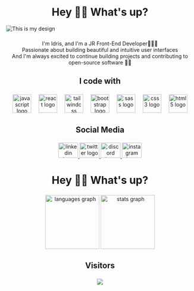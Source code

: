 <h1 align="center">Hey  👋🏾 What's up?</h1>

![This is my design](https://github.com/BlackFury117/BlackFury117/blob/main/Edit-me.jpg?raw=true)

###

<p align="center">I'm Idris, and I'm a JR Front-End Developer👨🏾‍💻 <br>Passionate about building beautiful and intuitive user interfaces<br>And I'm always excited to continue building projects and contributing to open-source software ✊🏾</p>

###

<h2 align="center">I code with</h2>

###

<div align="center">
  <img src="https://skillicons.dev/icons?i=js" height="50" alt="javascript logo"  />
  <img width="12" />
  <img src="https://skillicons.dev/icons?i=react" height="50" alt="react logo"  />
  <img width="12" />
  <img src="https://skillicons.dev/icons?i=tailwind" height="50" alt="tailwindcss logo"  />
  <img width="12" />
  <img src="https://skillicons.dev/icons?i=bootstrap" height="50" alt="bootstrap logo"  />
  <img width="12" />
  <img src="https://skillicons.dev/icons?i=sass" height="50" alt="sass logo"  />
  <img width="12" />
  <img src="https://skillicons.dev/icons?i=css" height="50" alt="css3 logo"  />
  <img width="12" />
  <img src="https://skillicons.dev/icons?i=html" height="50" alt="html5 logo"  />
</div>

###

<h2 align="center">Social Media</h2>

###

<div align="center">
  <a href="https://www.linkedin.com/in/id-diallo/" target="_blank">
    <img src="https://raw.githubusercontent.com/maurodesouza/profile-readme-generator/master/src/assets/icons/social/linkedin/default.svg" width="53" height="41" alt="linkedin logo"  />
  </a>
  <a href="https://twitter.com/blackfury117" target="_blank">
    <img src="https://raw.githubusercontent.com/maurodesouza/profile-readme-generator/master/src/assets/icons/social/twitter/default.svg" width="53" height="41" alt="twitter logo"  />
  </a>
  <a href="blackfury117" target="_blank">
    <img src="https://raw.githubusercontent.com/maurodesouza/profile-readme-generator/master/src/assets/icons/social/discord/default.svg" width="53" height="41" alt="discord logo"  />
  </a>
  <a href="https://www.instagram.com/blackfury.117/" target="_blank">
    <img src="https://raw.githubusercontent.com/maurodesouza/profile-readme-generator/master/src/assets/icons/social/instagram/default.svg" width="53" height="41" alt="instagram logo"  />
  </a>
</div>

###

<h1 align="center">Hey  👋🏾 What's up?</h1>

###

<div align="center">
  <img src="https://github-readme-stats.vercel.app/api/top-langs?username=BlackFury117&locale=en&hide_title=false&layout=compact&card_width=320&langs_count=5&theme=dracula&hide_border=false&order=2" height="145" alt="languages graph"  />
  <img src="https://github-readme-stats.vercel.app/api?username=BlackFury117&hide_title=false&hide_rank=false&show_icons=true&include_all_commits=true&count_private=true&disable_animations=false&theme=dracula&locale=en&hide_border=false&order=1" height="145" alt="stats graph"  />
</div>

###

<h2 align="center">Visitors</h2>

###

<div align="center">
  <img src="https://profile-counter.glitch.me/BlackFury117/count.svg?"  />
</div>

###
